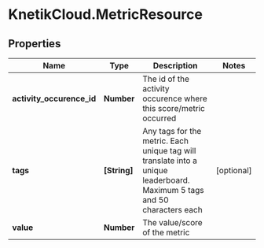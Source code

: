 # KnetikCloud.MetricResource

## Properties
Name | Type | Description | Notes
------------ | ------------- | ------------- | -------------
**activity_occurence_id** | **Number** | The id of the activity occurence where this score/metric occurred | 
**tags** | **[String]** | Any tags for the metric. Each unique tag will translate into a unique leaderboard. Maximum 5 tags and 50 characters each | [optional] 
**value** | **Number** | The value/score of the metric | 


